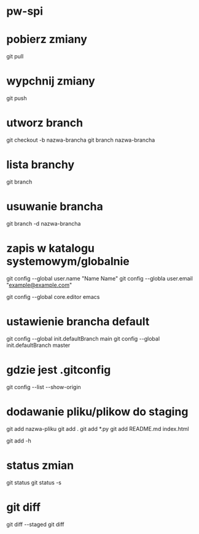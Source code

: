 # pw-spi

# pobierz zmiany
git pull

# wypchnij zmiany
git push

# utworz branch
git checkout -b nazwa-brancha
git branch nazwa-brancha
# lista branchy
git branch

# usuwanie brancha
git branch -d nazwa-brancha


# zapis w katalogu systemowym/globalnie
git config --global user.name "Name Name"
git config --globla user.email "example@example.com"

git config --global core.editor emacs


# ustawienie brancha default
git config --global init.defaultBranch main
git config --global init.defaultBranch master


# gdzie jest .gitconfig
git config --list --show-origin


# dodawanie pliku/plikow do staging
git add nazwa-pliku
git add .
git add *.py
git add README.md index.html


git add -h



# status zmian
git status
git status -s


# git diff
git diff --staged
git diff
